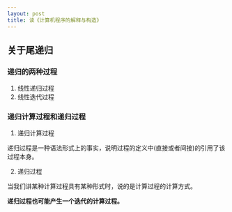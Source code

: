 ```yaml
---
layout: post
title: 读《计算机程序的解释与构造》
---
```


## 关于尾递归

### 递归的两种过程

1. 线性递归过程
2. 线性迭代过程

### 递归计算过程和递归过程

1. 递归计算过程

递归过程是一种语法形式上的事实，说明过程的定义中(直接或者间接)的引用了该过程本身。

2. 递归过程

当我们讲某种计算过程具有某种形式时，说的是计算过程的计算方式。

**递归过程也可能产生一个迭代的计算过程。**
